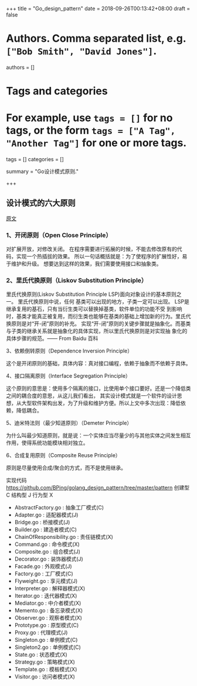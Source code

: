 +++
title = "Go_design_pattern"
date = 2018-09-26T00:13:42+08:00
draft = false

# Authors. Comma separated list, e.g. `["Bob Smith", "David Jones"]`.
authors = []

# Tags and categories
# For example, use `tags = []` for no tags, or the form `tags = ["A Tag", "Another Tag"]` for one or more tags.
tags = []
categories = []

summary = "Go设计模式原则."


+++

##  设计模式的六大原则

[原文](https://studygolang.com/articles/9440)

### 1、开闭原则（Open Close Principle）

对扩展开放，对修改关闭。
在程序需要进行拓展的时候，不能去修改原有的代码，实现一个热插拔的效果。 
所以一句话概括就是：为了使程序的扩展性好，易于维护和升级。
想要达到这样的效果，我们需要使用接口和抽象类。

### 2、里氏代换原则（Liskov Substitution Principle）

里氏代换原则(Liskov Substitution Principle LSP)面向对象设计的基本原则之一。 里氏代换原则中说，任何 基类可以出现的地方，子类一定可以出现。 LSP是继承复用的基石，只有当衍生类可以替换掉基类，软件单位的功能不受 到影响时，基类才能真正被复用，而衍生类也能够在基类的基础上增加新的行为。里氏代换原则是对“开-闭”原则的补充。 实现“开-闭”原则的关键步骤就是抽象化。而基类与子类的继承关系就是抽象化的具体实现，所以里氏代换原则是对实现抽 象化的具体步骤的规范。—— From Baidu 百科

3、依赖倒转原则（Dependence Inversion Principle）

这个是开闭原则的基础，具体内容：真对接口编程，依赖于抽象而不依赖于具体。

4、接口隔离原则（Interface Segregation Principle）

这个原则的意思是：使用多个隔离的接口，比使用单个接口要好。还是一个降低类之间的耦合度的意思，从这儿我们看出， 其实设计模式就是一个软件的设计思想，从大型软件架构出发，为了升级和维护方便。所以上文中多次出现：降低依赖，降低耦合。

5、迪米特法则（最少知道原则）（Demeter Principle）

为什么叫最少知道原则，就是说：一个实体应当尽量少的与其他实体之间发生相互作用，使得系统功能模块相对独立。

6、合成复用原则（Composite Reuse Principle）

原则是尽量使用合成/聚合的方式，而不是使用继承。




实现代码
https://github.com/BPing/golang_design_pattern/tree/master/pattern
创建型 C
结构型 J
行为型 X

- AbstractFactory.go : 抽象工厂模式\(C\)
- Adapter.go : 适配器模式(J)
- Bridge.go : 桥接模式(J)
- Builder.go : 建造者模式\(C\)
- ChainOfResponsibility.go : 责任链模式(X)
- Command.go : 命令模式(X)
- Composite.go : 组合模式(J)
- Decorator.go : 装饰器模式(J)
- Facade.go : 外观模式(J)
- Factory.go : 工厂模式\(C\)
- Flyweight.go : 享元模式(J)
- Interpreter.go : 解释器模式(X)
- Iterator.go : 迭代器模式(X)
- Mediator.go : 中介者模式(X)
- Memento.go : 备忘录模式(X)
- Observer.go : 观察者模式(X)
- Prototype.go : 原型模式\(C\)
- Proxy.go : 代理模式(J)
- Singleton.go : 单例模式\(C\)
- Singleton2.go : 单例模式\(C\)
- State.go : 状态模式(X)
- Strategy.go : 策略模式(X)
- Template.go : 模板模式(X)
- Visitor.go : 访问者模式(X)